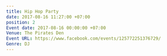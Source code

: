 ```yaml
---
title: Hip Hop Party
date: 2017-08-16 11:27:00 +07:00
position: 2
Event date: 2017-08-16 00:00:00 +07:00
Venue: The Pirates Den
Event URL: https://www.facebook.com/events/125772251376729/
Genre: DJ
---
```


